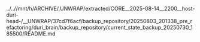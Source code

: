 ../..//mnt/h/ARCHIVE/.UNWRAP/extracted/CORE__2025-08-14__2200__host-duri-head-/__UNWRAP/37cd7f6acf/backup_repository/20250803_201338_pre_refactoring/duri_brain/backup_repository/current_state_backup_20250730_185500/README.md